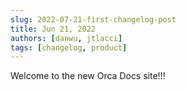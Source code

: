 ```yaml
---
slug: 2022-07-21-first-changelog-post
title: Jun 21, 2022
authors: [danwu, jtlacci]
tags: [changelog, product]
---
```


Welcome to the new Orca Docs site!!!

